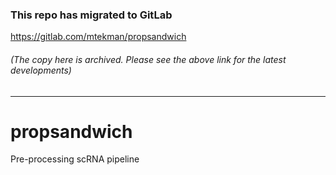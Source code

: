 ### This repo has migrated to GitLab
https://gitlab.com/mtekman/propsandwich
###### (The copy here is archived. Please see the above link for the latest developments)

********


# propsandwich
Pre-processing scRNA pipeline
